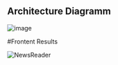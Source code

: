 ## Architecture Diagramm

![image](https://github.com/Tim275/News-Analys/assets/117520669/4a9a9505-a67c-4e5c-a9bc-350241231dfe)



#Frontent Results


![NewsReader](https://github.com/Tim275/News-Analys/assets/117520669/a300c4e9-fa7a-4dc2-87a8-a7cc5d359027)
